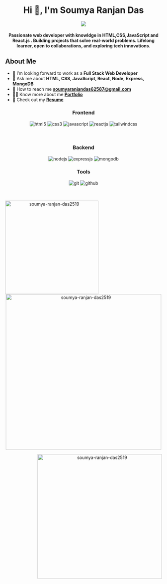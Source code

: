 

<h1 align="center">Hi 👋, I'm Soumya Ranjan Das</h1>
<div align="center">
 <img src="https://readme-typing-svg.herokuapp.com/?lines=Full+Stack+Developer;MERN+Stack+Developer;Web+Developer;React+Developer;Quick+learner&color=cyan&center=true" />
</div>
<h4 align="center"> Passionate web developer with knowldge in HTML,CSS,JavaScript and React.js . Building projects that solve real-world problems. Lifelong learner, open to collaborations, and exploring tech innovations.
</h4>
</a> </p>
<!-- <p align="left"> <img src="https://komarev.com/ghpvc/?username=pramodjena&label=Profile%20views&color=0e75b6&style=flat" alt="pramodjena" /> </p> -->
<!-- <img height="200px" width="400px" align="right" src="https://r7q6w9z6.rocketcdn.me/career/wp-content/uploads/2021/06/2-46.gif"/> -->

##  About Me 

- 🏢 I’m looking forward to work as a **Full Stack Web Developer**
- 💬 Ask me about **HTML, CSS, JavaScript, React, Node, Express, MongoDB**
- 📧 How to reach me <b>**soumyaranjandas62587@gmail.com**</b>
- 👨‍💻 Know more about me <b><a href="https://pramodjena.github.io" target="_blank" rel="noopener noreferrer">Portfolio</a></b>
- 📄 Check out my <b><a href="https://drive.google.com/file/d/1EDuBNw6mgnr1AXjbeOSOoNLNURV4vI3C/view?usp=sharing">Resume</a></b>

<div align="center"><h3 align="center">Frontend</h3>
<img src="https://img.shields.io/badge/html5-%23E34F26.svg?style=for-the-badge&logo=html5&logoColor=white" align="center" alt="html5">
<img src = "https://img.shields.io/badge/css3-%231572B6.svg?style=for-the-badge&logo=css3&logoColor=white" align="center" alt="css3">
<img src ="https://img.shields.io/badge/javascript-%23323330.svg?style=for-the-badge&logo=javascript&logoColor=%23F7DF1E" align="center" alt="javascript">
<img src="https://img.shields.io/badge/React-20232A?style=for-the-badge&logo=react&logoColor=61DAFB"  align="center" alt="reactjs" />
<!-- <img src="https://img.shields.io/badge/Redux-593D88?style=for-the-badge&logo=redux&logoColor=white"  align="center" alt="redux" /> -->
<!-- <img src="https://img.shields.io/badge/Material%20UI-007FFF?style=for-the-badge&logo=mui&logoColor=white"  align="center" alt="material-ui"/> -->
<img src = "https://img.shields.io/badge/tailwind css-%2338B2AC.svg?style=for-the-badge&logo=tailwind-css&logoColor=white" align="center" alt="tailwindcss"/>
<br/>
<br/>
<!--   <img src = "https://img.shields.io/badge/chakra ui-%234ED1C5.svg?style=for-the-badge&logo=chakraui&logoColor=white" align="center" alt="chakra-ui"/> -->
<!--   <img src="https://img.shields.io/badge/rest api-%23000000.svg?style=for-the-badge&logo=flask&logoColor=white" align="center" alt="restapi"/> -->
  
</div>
 <br/>
  <div align="center"><h3 align="center">Backend</h3> 
<img src="https://img.shields.io/badge/Node.js-339933?style=for-the-badge&logo=nodedotjs&logoColor=white" align="center" alt="nodejs" />
<img src="https://img.shields.io/badge/Express.js-000000?style=for-the-badge&logo=express&logoColor=white" align="center" alt="expressjs"/>
<img src="https://img.shields.io/badge/MongoDB-4EA94B?style=for-the-badge&logo=mongodb&logoColor=white" align="center" alt="mongodb"/>
<!-- <img src="https://img.shields.io/badge/mongoose-%2300f.svg?style=for-the-badge&logo=fastify&logoColor=white" align="center" alt="mongoose"/> -->
 </div>
 
 <div align="center"><h3 align="center">Tools</h3> 
<!--   <img src="https://img.shields.io/badge/heroku-%23430098.svg?style=for-the-badge&logo=heroku&logoColor=white" align="center" alt="git"/> -->
<!--    <img src="https://img.shields.io/badge/netlify-%23000000.svg?style=for-the-badge&logo=netlify&logoColor=#00C7B7" align="center" alt="git"/> -->
<!--    <img src="https://img.shields.io/badge/vercel-%23000000.svg?style=for-the-badge&logo=vercel&logoColor=whit" align="center" alt="git"/> -->
   <img src="https://img.shields.io/badge/Git-f44d27?style=for-the-badge&logo=git&logoColor=white"  align="center" alt="git"/>
   <img src="https://img.shields.io/badge/GitHub-100000?style=for-the-badge&logo=github&logoColor=white"  align="center" alt="github"/>
<!--    <img src = "https://img.shields.io/badge/NPM-%23000000.svg?style=for-the-badge&logo=npm&logoColor=white" align="center" alt="npm"> -->
<!--    <img src="https://img.shields.io/badge/Visual%20Studio-5C2D91.svg?style=for-the-badge&logo=visual-studio&logoColor=white"  align="center" alt="vscode"/>
   <img src ="https://img.shields.io/badge/Postman-FF6C37?style=for-the-badge&logo=postman&logoColor=white" align="center" alt="postman">
   -->
  <br/>
  <br/>
  <br/>
  <div style=display:inline;>
  <p><img width="300px"align="left" src="https://github-readme-stats.vercel.app/api/top-langs?username=soumya-ranjan-das2519&show_icons=true&locale=en&layout=compact" alt="soumya-ranjan-das2519" /></p>

<p>&nbsp;<img width="500px" align="center" src="https://github-readme-stats.vercel.app/api?username=soumya-ranjan-das2519&show_icons=true&locale=en" alt="soumya-ranjan-das2519" /></p>

<p><img width="400px" align="right" src="https://github-readme-streak-stats.herokuapp.com/?user=soumya-ranjan-das2519&" alt="soumya-ranjan-das2519" /></p>
</div>

